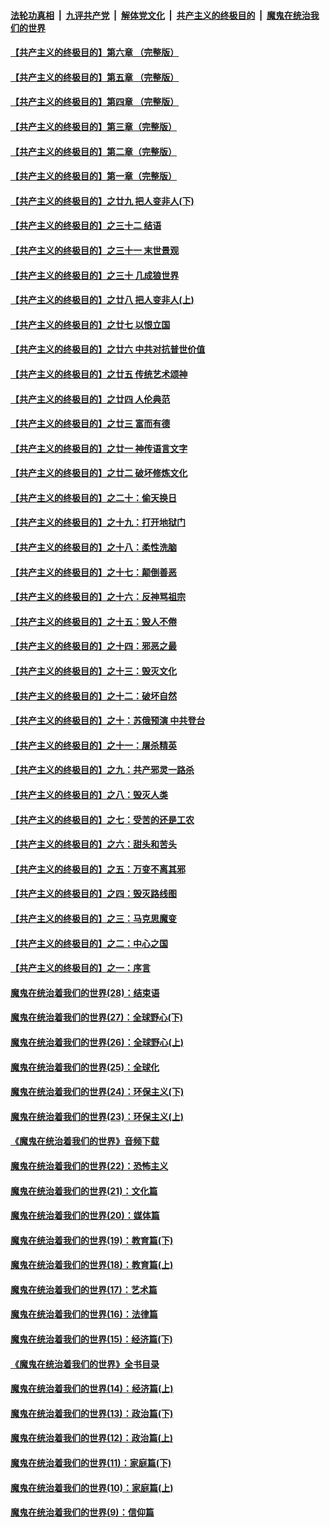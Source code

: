 

####  [法轮功真相](../../../../basic/blob/master/README.md?t=04201330) &nbsp;|&nbsp; [九评共产党](../../../../9ping.md/blob/master/README.md?t=04201330) &nbsp;|&nbsp; [解体党文化](../../../../jtdwh.md/blob/master/README.md?t=04201330)  &nbsp;|&nbsp; [共产主义的终极目的](../../../../gczydzjmd.md/blob/master/README.md?t=04201330) &nbsp;|&nbsp; [魔鬼在统治我们的世界](../../../../mgztzwmdsj.md/blob/master/README.md?t=04201330) 

#### [【共产主义的终极目的】第六章 （完整版）](../pages/nsc422/n11428913.md?t=04201330) 

#### [【共产主义的终极目的】第五章 （完整版）](../pages/nsc422/n11428912.md?t=04201330) 

#### [【共产主义的终极目的】第四章 （完整版）](../pages/nsc422/n11428907.md?t=04201330) 

#### [【共产主义的终极目的】第三章（完整版）](../pages/nsc422/n11428848.md?t=04201330) 

#### [【共产主义的终极目的】第二章（完整版）](../pages/nsc422/n11428831.md?t=04201330) 

#### [【共产主义的终极目的】第一章（完整版）](../pages/nsc422/n11417651.md?t=04201330) 

#### [【共产主义的终极目的】之廿九 把人变非人(下)](../pages/nsc422/n11344140.md?t=04201330) 

#### [【共产主义的终极目的】之三十二 结语](../pages/nsc422/n11360535.md?t=04201330) 

#### [【共产主义的终极目的】之三十一 末世景观](../pages/nsc422/n11351129.md?t=04201330) 

#### [【共产主义的终极目的】之三十 几成狼世界](../pages/nsc422/n11348280.md?t=04201330) 

#### [【共产主义的终极目的】之廿八 把人变非人(上)](../pages/nsc422/n11340492.md?t=04201330) 

#### [【共产主义的终极目的】之廿七 以恨立国](../pages/nsc422/n11336944.md?t=04201330) 

#### [【共产主义的终极目的】之廿六 中共对抗普世价值](../pages/nsc422/n11324785.md?t=04201330) 

#### [【共产主义的终极目的】之廿五 传统艺术颂神](../pages/nsc422/n11296396.md?t=04201330) 

#### [【共产主义的终极目的】之廿四 人伦典范](../pages/nsc422/n11296397.md?t=04201330) 

#### [【共产主义的终极目的】之廿三 富而有德](../pages/nsc422/n11283598.md?t=04201330) 

#### [【共产主义的终极目的】之廿一 神传语言文字](../pages/nsc422/n11263265.md?t=04201330) 

#### [【共产主义的终极目的】之廿二 破坏修炼文化](../pages/nsc422/n11245728.md?t=04201330) 

#### [【共产主义的终极目的】之二十：偷天换日](../pages/nsc422/n11238846.md?t=04201330) 

#### [【共产主义的终极目的】之十九：打开地狱门](../pages/nsc422/n11206376.md?t=04201330) 

#### [【共产主义的终极目的】之十八：柔性洗脑](../pages/nsc422/n11199994.md?t=04201330) 

#### [【共产主义的终极目的】之十七：颠倒善恶](../pages/nsc422/n11179782.md?t=04201330) 

#### [【共产主义的终极目的】之十六：反神骂祖宗](../pages/nsc422/n11166798.md?t=04201330) 

#### [【共产主义的终极目的】之十五：毁人不倦](../pages/nsc422/n11166792.md?t=04201330) 

#### [【共产主义的终极目的】之十四：邪恶之最](../pages/nsc422/n11150249.md?t=04201330) 

#### [【共产主义的终极目的】之十三：毁灭文化](../pages/nsc422/n11135227.md?t=04201330) 

#### [【共产主义的终极目的】之十二：破坏自然](../pages/nsc422/n11135214.md?t=04201330) 

#### [【共产主义的终极目的】之十：苏俄预演 中共登台](../pages/nsc422/n11118424.md?t=04201330) 

#### [【共产主义的终极目的】之十一：屠杀精英](../pages/nsc422/n11118442.md?t=04201330) 

#### [【共产主义的终极目的】之九：共产邪灵一路杀](../pages/nsc422/n11114139.md?t=04201330) 

#### [【共产主义的终极目的】之八：毁灭人类](../pages/nsc422/n11108503.md?t=04201330) 

#### [【共产主义的终极目的】之七：受苦的还是工农](../pages/nsc422/n11101809.md?t=04201330) 

#### [【共产主义的终极目的】之六：甜头和苦头](../pages/nsc422/n11096971.md?t=04201330) 

#### [【共产主义的终极目的】之五：万变不离其邪](../pages/nsc422/n11091285.md?t=04201330) 

#### [【共产主义的终极目的】之四：毁灭路线图](../pages/nsc422/n11086284.md?t=04201330) 

#### [【共产主义的终极目的】之三：马克思魔变](../pages/nsc422/n11061941.md?t=04201330) 

#### [【共产主义的终极目的】之二：中心之国](../pages/nsc422/n11047728.md?t=04201330) 

#### [【共产主义的终极目的】之一：序言](../pages/nsc422/n11086077.md?t=04201330) 

#### [魔鬼在统治着我们的世界(28)：结束语](../pages/nsc422/n10936246.md?t=04201330) 

#### [魔鬼在统治着我们的世界(27)：全球野心(下)](../pages/nsc422/n10928319.md?t=04201330) 

#### [魔鬼在统治着我们的世界(26)：全球野心(上)](../pages/nsc422/n10900318.md?t=04201330) 

#### [魔鬼在统治着我们的世界(25)：全球化](../pages/nsc422/n10788205.md?t=04201330) 

#### [魔鬼在统治着我们的世界(24)：环保主义(下)](../pages/nsc422/n10695307.md?t=04201330) 

#### [魔鬼在统治着我们的世界(23)：环保主义(上)](../pages/nsc422/n10688613.md?t=04201330) 

#### [《魔鬼在统治着我们的世界》音频下载](../pages/nsc422/n10635553.md?t=04201330) 

#### [魔鬼在统治着我们的世界(22)：恐怖主义](../pages/nsc422/n10614727.md?t=04201330) 

#### [魔鬼在统治着我们的世界(21)：文化篇](../pages/nsc422/n10597706.md?t=04201330) 

#### [魔鬼在统治着我们的世界(20)：媒体篇](../pages/nsc422/n10586579.md?t=04201330) 

#### [魔鬼在统治着我们的世界(19)：教育篇(下)](../pages/nsc422/n10564808.md?t=04201330) 

#### [魔鬼在统治着我们的世界(18)：教育篇(上)](../pages/nsc422/n10526970.md?t=04201330) 

#### [魔鬼在统治着我们的世界(17)：艺术篇](../pages/nsc422/n10499093.md?t=04201330) 

#### [魔鬼在统治着我们的世界(16)：法律篇](../pages/nsc422/n10485969.md?t=04201330) 

#### [魔鬼在统治着我们的世界(15)：经济篇(下)](../pages/nsc422/n10469975.md?t=04201330) 

#### [《魔鬼在统治着我们的世界》全书目录](../pages/nsc422/n10464261.md?t=04201330) 

#### [魔鬼在统治着我们的世界(14)：经济篇(上)](../pages/nsc422/n10457370.md?t=04201330) 

#### [魔鬼在统治着我们的世界(13)：政治篇(下)](../pages/nsc422/n10448270.md?t=04201330) 

#### [魔鬼在统治着我们的世界(12)：政治篇(上)](../pages/nsc422/n10444576.md?t=04201330) 

#### [魔鬼在统治着我们的世界(11)：家庭篇(下)](../pages/nsc422/n10440961.md?t=04201330) 

#### [魔鬼在统治着我们的世界(10)：家庭篇(上)](../pages/nsc422/n10435448.md?t=04201330) 

#### [魔鬼在统治着我们的世界(9)：信仰篇](../pages/nsc422/n10432159.md?t=04201330) 

